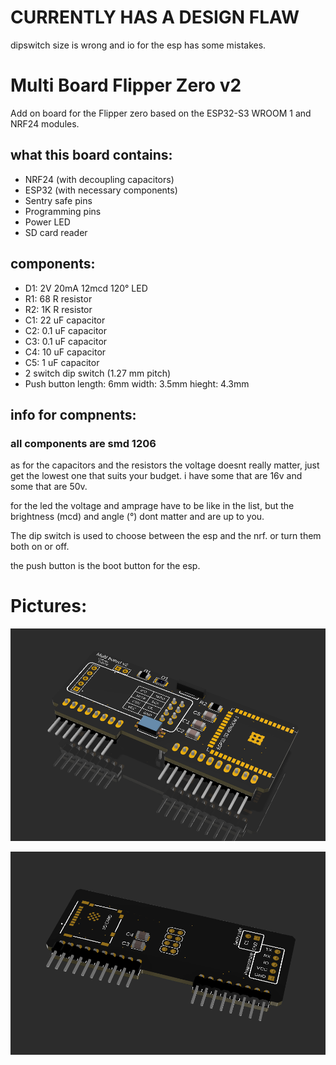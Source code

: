 # CURRENTLY HAS A DESIGN FLAW

dipswitch size is wrong and io for the esp has some mistakes.

# Multi Board Flipper Zero v2

Add on board for the Flipper zero based on the ESP32-S3 WROOM 1 and NRF24 modules.

## what this board contains:
- NRF24 (with decoupling capacitors)
- ESP32 (with necessary components)
- Sentry safe pins
- Programming pins
- Power LED
- SD card reader

## components:
* D1: 2V 20mA 12mcd 120° LED 
* R1: 68 R resistor
* R2: 1K R resistor
* C1: 22 uF capacitor
* C2: 0.1 uF capacitor
* C3: 0.1 uF capacitor
* C4: 10 uF capacitor
* C5: 1 uF capacitor
* 2 switch dip switch (1.27 mm pitch)
* Push button length: 6mm width: 3.5mm hieght: 4.3mm

## info for compnents:
### all components are smd 1206
as for the capacitors and the resistors the voltage doesnt really matter, just get the lowest one that suits your budget. i have some that are 16v and some that are 50v.

for the led the voltage and amprage have to be like in the list, but the brightness (mcd) and angle (°) dont matter and are up to you.

The dip switch is used to choose between the esp and the nrf. or turn them both on or off. 

the push button is the boot button for the esp. 

# Pictures:
![board front](https://github.com/DrB0rk/Flipper-Zero-Boards/blob/main/Multi%20boards/Multi%20board%20v2/pics/multi3_front.png)

![board back](https://github.com/DrB0rk/Flipper-Zero-Boards/blob/main/Multi%20boards/Multi%20board%20v2/pics/board3%20back.png)
